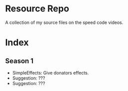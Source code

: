 # Resource Repo

A collection of my source files on the speed code videos.

# Index

Season 1
----
* SimpleEffects: Give donators effects.
* Suggestion: ???
* Suggestion: ???

